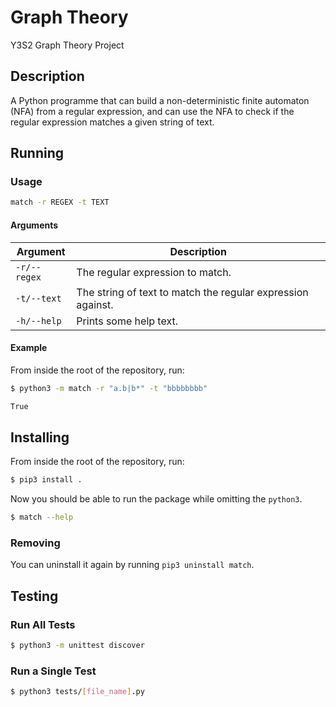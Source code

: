 # Graph Theory

Y3S2 Graph Theory Project

## Description

A Python programme that can build a non-deterministic finite automaton (NFA) from a regular expression, and
can use the NFA to check if the regular expression matches a given string of text.

## Running

### Usage

```sh
match -r REGEX -t TEXT
```

#### Arguments

| Argument | Description |
| -------- | ---------- |
| `-r/--regex` | The regular expression to match. |
| `-t/--text` | The string of text to match the regular expression against. |
| `-h/--help` | Prints some help text. |

#### Example

From inside the root of the repository, run:

```sh
$ python3 -m match -r "a.b|b*" -t "bbbbbbbb"

True
```

## Installing

From inside the root of the repository, run:

```sh
$ pip3 install .
```

Now you should be able to run the package while omitting the `python3`.

```sh
$ match --help
```

### Removing

You can uninstall it again by running `pip3 uninstall match`.

## Testing

### Run All Tests

```sh
$ python3 -m unittest discover
```

### Run a Single Test

```sh
$ python3 tests/[file_name].py
```
